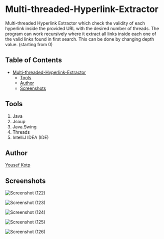 # Multi-threaded-Hyperlink-Extractor
Multi-threaded Hyperlink Extractor which check the validity of each hyperlink inside the provided URL with the desired number of threads.
The program can work recursively where it extract all links inside each one of the valid links found in first search. This can be done by changing depth value. (starting from 0)
## Table of Contents
- [Multi-threaded-Hyperlink-Extractor](#multi-threaded-hyperlink-extractor)
  * [Tools](#tools)
  * [Author](#author)
  * [Screenshots](#screenshots)
## Tools
1. Java
2. Jsoup
3. Java.Swing
4. Threads
5. IntelliJ IDEA (IDE)

## Author
[Yousef Kotp](https://github.com/yousefkotp)

## Screenshots
![Screenshot (122)](https://user-images.githubusercontent.com/41492875/132783230-aadad71d-9ab1-432a-9193-089062058fcf.png)

![Screenshot (123)](https://user-images.githubusercontent.com/41492875/132783310-8e525244-5a73-4676-a1b5-bb9b05d0640b.png)

![Screenshot (124)](https://user-images.githubusercontent.com/41492875/132783434-d1a473cf-c81a-4436-b81c-1d5cdccae83b.png)

![Screenshot (125)](https://user-images.githubusercontent.com/41492875/132783379-7a8b79ef-58ac-4c94-84fb-1ebfa123b55f.png)

![Screenshot (126)](https://user-images.githubusercontent.com/41492875/132783265-74e768b8-477d-4114-b5de-6d8cf6e31983.png)
